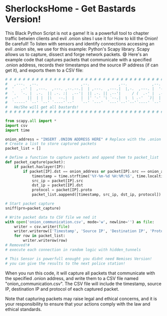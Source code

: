 # SherlocksHome - Get Bastards Version!
This Black Python Script is not a game! It is a powerfull tool to chapter traffic betwien clients and evil .onion sites
I use it for How to kill the Onion! Be carefull!
To listen with sensors and identify connections accessing an evil .onion site, we use for this example: Python's Scapy library. 
Scapy allows us to capture, dissect and forge network packets. :smile: 
Here's an example code that captures packets that communicate with a specified .onion address, 
records their timestamps and the source IP address (if can get it), and exports them to a CSV file:

```python
# # # # # # # # # # # # # # # # # # # # # # # # # # # # # # # # # # # # # # # # # # # # # # # # # # # #                                              # #                                                                                                     #
#   ,---.  ,--.                   ,--.             ,--.           ,--.  ,--.                          #   
#  '   .-' |  ,---.  ,---. ,--.--.|  | ,---.  ,---.|  |,-.  ,---. |  '--'  | ,---. ,--,--,--. ,---.   #
#  `.  `-. |  .-.  || .-. :|  .--'|  || .-. || .--'|     / (  .-' |  .--.  || .-. ||        || .-. :  #
#  .-'    ||  | |  |\   --.|  |   |  |' '-' '\ `--.|  \  \ .-'  `)|  |  |  |' '-' '|  |  |  |\   --.  #
#  `-----' `--' `--' `----'`--'   `--' `---'  `---'`--'`--'`----' `--'  `--' `---' `--`--`--' `----'  #
#   He/She will get all bastards!                                                                     #                            
# # # # # # # # # # # # # # # # # # # # # # # # # # # # # # # # # # # # # # # # # # # # # # # # # # # #                                                                                                                  

from scapy.all import *
import csv
import time

onion_address = "INSERT .ONION ADDRESS HERE" # Replace with the .onion address you want to monitor
# Create a list to store captured packets
packet_list = []

# Define a function to capture packets and append them to packet_list
def packet_capture(packet):
    if packet.haslayer(IP):
        if packet[IP].dst == onion_address or packet[IP].src == onion_address:
            timestamp = time.strftime('%Y-%m-%d %H:%M:%S', time.localtime(packet.time))
            src_ip = packet[IP].src
            dst_ip = packet[IP].dst
            protocol = packet[IP].proto
            packet_list.aappend([timestamp, src_ip, dst_ip, protocol])

# Start packet capture
sniff(prn=packet_capture)

# Write packet data to CSV file we ned it
with open('onion_communication.csv', mode='w', newline='') as file:
    writer = csv.writer(file)
    writer.writerow(['Timestamp', 'Source IP', 'Destination IP', 'Protocol'])
    for row in packet_list:
        writer.writerow(row)
# Removed!#
# execute each connection in random logic with hidden_tunnels 

# This Sensor is powerfull enought you didnt need Nemises Version!
# you can give the results to the next police station!
```

When you run this code, it will capture all packets that communicate with the specified .onion address, and write them to a CSV file named "onion_communication.csv". The CSV file will include the timestamp, source IP, destination IP and protocol of each captured packet.

Note that capturing packets may raise legal and ethical concerns, and it is your responsibility to ensure that your actions comply with the law and ethical standards.
